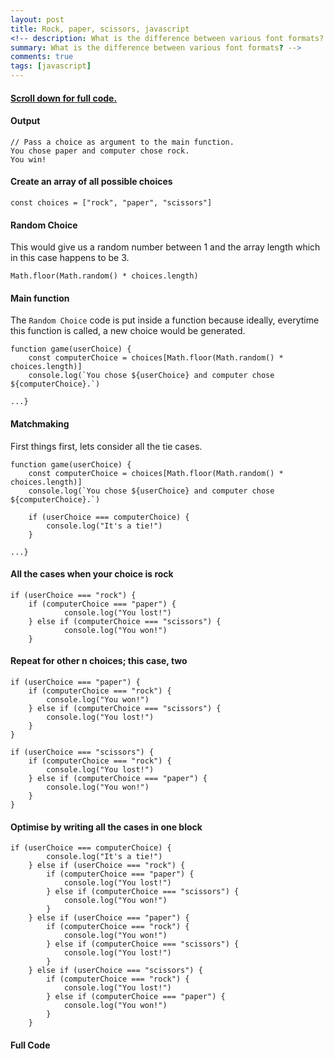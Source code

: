 ```yaml
---
layout: post
title: Rock, paper, scissors, javascript
<!-- description: What is the difference between various font formats?
summary: What is the difference between various font formats? -->
comments: true
tags: [javascript]
---
```


#### [Scroll down for full code.](#full-code)

#### Output

```
// Pass a choice as argument to the main function.
You chose paper and computer chose rock.
You win!
```

#### Create an array of all possible choices   

```const choices = ["rock", "paper", "scissors"]```

#### Random Choice
This would give us a random number between 1 and the array length which in this case happens to be 3.

```Math.floor(Math.random() * choices.length)```


#### Main function
The ```Random Choice``` code is put inside a function because ideally, everytime this function is called, a new choice would be generated.
```
function game(userChoice) {
    const computerChoice = choices[Math.floor(Math.random() * choices.length)]
    console.log(`You chose ${userChoice} and computer chose ${computerChoice}.`)

...}
 ```

#### Matchmaking
First things first, lets consider all the tie cases.

```
function game(userChoice) {
    const computerChoice = choices[Math.floor(Math.random() * choices.length)]
    console.log(`You chose ${userChoice} and computer chose ${computerChoice}.`)

   	if (userChoice === computerChoice) {
        console.log("It's a tie!")
    }

...}
```

#### All the cases when your choice is rock

```
if (userChoice === "rock") {
	if (computerChoice === "paper") {
            console.log("You lost!")
    } else if (computerChoice === "scissors") {
            console.log("You won!")
    }
```

#### Repeat for other n choices; this case, two

```
if (userChoice === "paper") {
    if (computerChoice === "rock") {
        console.log("You won!")
    } else if (computerChoice === "scissors") {
        console.log("You lost!")
    }
}

if (userChoice === "scissors") {
    if (computerChoice === "rock") {
        console.log("You lost!")
    } else if (computerChoice === "paper") {
        console.log("You won!")
    }
}
```

#### Optimise by writing all the cases in one block

```
if (userChoice === computerChoice) {
        console.log("It's a tie!")
    } else if (userChoice === "rock") {
        if (computerChoice === "paper") {
            console.log("You lost!")
        } else if (computerChoice === "scissors") {
            console.log("You won!")
        }
    } else if (userChoice === "paper") {
        if (computerChoice === "rock") {
            console.log("You won!")
        } else if (computerChoice === "scissors") {
            console.log("You lost!")
        }
    } else if (userChoice === "scissors") {
        if (computerChoice === "rock") {
            console.log("You lost!")
        } else if (computerChoice === "paper") {
            console.log("You won!")
        }
    }
```

#### <a name="full-code">Full Code</a>

<script src="https://gist.github.com/rohanharikr/8bfbd1471389e795b436cd87ab09a444.js"></script>